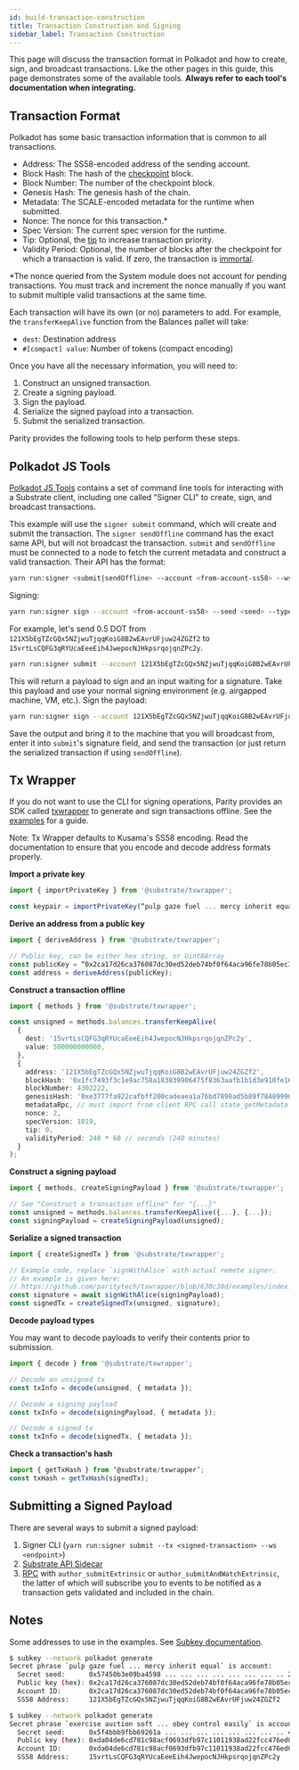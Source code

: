```yaml
---
id: build-transaction-construction
title: Transaction Construction and Signing
sidebar_label: Transaction Construction
---
```


This page will discuss the transaction format in Polkadot and how to create, sign, and broadcast
transactions. Like the other pages in this guide, this page demonstrates some of the available
tools. **Always refer to each tool's documentation when integrating.**

## Transaction Format

Polkadot has some basic transaction information that is common to all transactions.

- Address: The SS58-encoded address of the sending account.
- Block Hash: The hash of the [checkpoint](build-protocol-info#transaction-mortality) block.
- Block Number: The number of the checkpoint block.
- Genesis Hash: The genesis hash of the chain.
- Metadata: The SCALE-encoded metadata for the runtime when submitted.
- Nonce: The nonce for this transaction.\*
- Spec Version: The current spec version for the runtime.
- Tip: Optional, the [tip](build-protocol-info#fees) to increase transaction priority.
- Validity Period: Optional, the number of blocks after the checkpoint for which a transaction is
  valid. If zero, the transaction is [immortal](build-protocol-info#transaction-mortality).

\*The nonce queried from the System module does not account for pending transactions. You must track
and increment the nonce manually if you want to submit multiple valid transactions at the same time.

Each transaction will have its own (or no) parameters to add. For example, the `transferKeepAlive`
function from the Balances pallet will take:

- `dest`: Destination address
- `#[compact] value`: Number of tokens (compact encoding)

Once you have all the necessary information, you will need to:

1. Construct an unsigned transaction.
1. Create a signing payload.
1. Sign the payload.
1. Serialize the signed payload into a transaction.
1. Submit the serialized transaction.

Parity provides the following tools to help perform these steps.

## Polkadot JS Tools

[Polkadot JS Tools](https://github.com/polkadot-js/tools) contains a set of command line tools for
interacting with a Substrate client, including one called "Signer CLI" to create, sign, and
broadcast transactions.

This example will use the `signer submit` command, which will create and submit the transaction.
The `signer sendOffline` command has the exact same API, but will not broadcast the transaction.
`submit` and `sendOffline` must be connected to a node to fetch the current metadata and construct
a valid transaction. Their API has the format:

```bash
yarn run:signer <submit|sendOffline> --account <from-account-ss58> --ws <endpoint> <module.method> [param1] [...] [paramX]
```

Signing:

```bash
yarn run:signer sign --account <from-account-ss58> --seed <seed> --type <sr25519|ed25519> <payload>
```

For example, let's send 0.5 DOT from `121X5bEgTZcGQx5NZjwuTjqqKoiG8B2wEAvrUFjuw24ZGZf2` to
`15vrtLsCQFG3qRYUcaEeeEih4JwepocNJHkpsrqojqnZPc2y`.

```bash
yarn run:signer submit --account 121X5bEgTZcGQx5NZjwuTjqqKoiG8B2wEAvrUFjuw24ZGZf2 --ws ws://127.0.0.1:9944 balances.transferKeepAlive 15vrtLsCQFG3qRYUcaEeeEih4JwepocNJHkpsrqojqnZPc2y 500000000000
```

This will return a payload to sign and an input waiting for a signature. Take this payload and use
your normal signing environment (e.g. airgapped machine, VM, etc.). Sign the payload:

```bash
yarn run:signer sign --account 121X5bEgTZcGQx5NZjwuTjqqKoiG8B2wEAvrUFjuw24ZGZf2 --seed "pulp gaze fuel ... mercy inherit equal" --type sr25519 0x040300ff4a83f1...a8239139ff3ff7c3f6
```

Save the output and bring it to the machine that you will broadcast from, enter it into `submit`'s
signature field, and send the transaction (or just return the serialized transaction if using
`sendOffline`).

## Tx Wrapper

If you do not want to use the CLI for signing operations, Parity provides an SDK called
[txwrapper](https://github.com/paritytech/txwrapper) to generate and sign transactions offline. See
the [examples](https://github.com/paritytech/txwrapper/tree/master/examples) for a guide.

Note: Tx Wrapper defaults to Kusama's SS58 encoding. Read the documentation to ensure that you
encode and decode address formats properly.

**Import a private key**

```ts
import { importPrivateKey } from '@substrate/txwrapper';

const keypair = importPrivateKey(“pulp gaze fuel ... mercy inherit equal”);
```

**Derive an address from a public key**

```ts
import { deriveAddress } from '@substrate/txwrapper';

// Public key, can be either hex string, or Uint8Array
const publicKey = “0x2ca17d26ca376087dc30ed52deb74bf0f64aca96fe78b05ec3e720a72adb1235”;
const address = deriveAddress(publicKey);
```

**Construct a transaction offline**

```ts
import { methods } from '@substrate/txwrapper';

const unsigned = methods.balances.transferKeepAlive(
  {
    dest: '15vrtLsCQFG3qRYUcaEeeEih4JwepocNJHkpsrqojqnZPc2y',
    value: 500000000000,
  },
  {
    address: '121X5bEgTZcGQx5NZjwuTjqqKoiG8B2wEAvrUFjuw24ZGZf2',
    blockHash: '0x1fc7493f3c1e9ac758a183839906475f8363aafb1b1d3e910fe16fab4ae1b582',
    blockNumber: 4302222,
    genesisHash: '0xe3777fa922cafbff200cadeaea1a76bd7898ad5b89f7848999058b50e715f636',
    metadataRpc, // must import from client RPC call state_getMetadata
    nonce: 2,
    specVersion: 1019,
    tip: 0,
    validityPeriod: 240 * 60 // seconds (240 minutes)
  }
);
```

**Construct a signing payload**

```ts
import { methods, createSigningPayload } from '@substrate/txwrapper';

// See "Construct a transaction offline" for "{...}"
const unsigned = methods.balances.transferKeepAlive({...}, {...});
const signingPayload = createSigningPayload(unsigned);
```

**Serialize a signed transaction**

```ts
import { createSignedTx } from '@substrate/txwrapper';

// Example code, replace `signWithAlice` with actual remote signer.
// An example is given here:
// https://github.com/paritytech/txwrapper/blob/630c38d/examples/index.ts#L50-L68
const signature = await signWithAlice(signingPayload);
const signedTx = createSignedTx(unsigned, signature);
```

**Decode payload types**

You may want to decode payloads to verify their contents prior to submission.

```ts
import { decode } from '@substrate/txwrapper';

// Decode an unsigned tx
const txInfo = decode(unsigned, { metadata });

// Decode a signing payload
const txInfo = decode(signingPayload, { metadata });

// Decode a signed tx
const txInfo = decode(signedTx, { metadata });
```

**Check a transaction's hash**

```ts
import { getTxHash } from ‘@substrate/txwrapper’;
const txHash = getTxHash(signedTx);
```

## Submitting a Signed Payload

There are several ways to submit a signed payload:

1. Signer CLI (`yarn run:signer submit --tx <signed-transaction> --ws <endpoint>`)
1. [Substrate API Sidecar](build-node-interaction#substrate-api-sidecar)
1. [RPC](build-node-interaction#polkadot-rpc) with `author_submitExtrinsic` or
`author_submitAndWatchExtrinsic`, the latter of which will subscribe you to events to be notified
as a transaction gets validated and included in the chain.

## Notes

Some addresses to use in the examples. See
[Subkey documentation](https://substrate.dev/docs/en/next/development/tools/subkey).

```bash
$ subkey --network polkadot generate
Secret phrase `pulp gaze fuel ... mercy inherit equal` is account:
  Secret seed:      0x57450b3e09ba4598 ... ... ... ... ... ... ... .. 219756eeba80bb16
  Public key (hex): 0x2ca17d26ca376087dc30ed52deb74bf0f64aca96fe78b05ec3e720a72adb1235
  Account ID:       0x2ca17d26ca376087dc30ed52deb74bf0f64aca96fe78b05ec3e720a72adb1235
  SS58 Address:     121X5bEgTZcGQx5NZjwuTjqqKoiG8B2wEAvrUFjuw24ZGZf2

$ subkey --network polkadot generate
Secret phrase `exercise auction soft ... obey control easily` is account:
  Secret seed:      0x5f4bbb9fbb69261a ... ... ... ... ... ... ... .. 4691ed7d1130fbbd
  Public key (hex): 0xda04de6cd781c98acf0693dfb97c11011938ad22fcc476ed0089ac5aec3fe243
  Account ID:       0xda04de6cd781c98acf0693dfb97c11011938ad22fcc476ed0089ac5aec3fe243
  SS58 Address:     15vrtLsCQFG3qRYUcaEeeEih4JwepocNJHkpsrqojqnZPc2y
```
